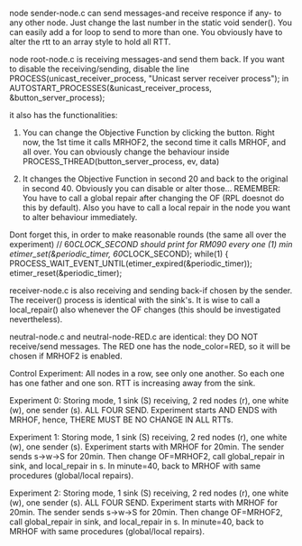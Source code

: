 node sender-node.c can send messages-and receive responce if any- to any other node. Just change the last number in the static void sender(). You can easily add a for loop to send to more than one. You obviously have to alter the rtt to an array style to hold all RTT.

node root-node.c is receiving messages-and send them back. If you want to disable the receiving/sending, disable the line 
PROCESS(unicast_receiver_process, "Unicast server receiver process");
in 
AUTOSTART_PROCESSES(&unicast_receiver_process, &button_server_process);

it also has the functionalities: 
1. You can change the Objective Function by clicking the button. Right now, the 1st time it calls MRHOF2, the second time it calls MRHOF, and all over. You can obviously change the behaviour inside 
PROCESS_THREAD(button_server_process, ev, data)

2. It changes the Objective Function in second 20 and back to the original in second 40. Obviously you can disable or alter those...
REMEMBER: You have to call a global repair after changing the OF (RPL doesnot do this by default). Also you have to call a local repair in the node you want to alter behaviour immediately.

Dont forget this, in order to make reasonable rounds (the same all over the experiment)
  // 60*CLOCK_SECOND should print for RM090 every one (1)  min
  etimer_set(&periodic_timer, 60*CLOCK_SECOND);
  while(1) {
    PROCESS_WAIT_EVENT_UNTIL(etimer_expired(&periodic_timer));
    etimer_reset(&periodic_timer);


receiver-node.c is also receiving and sending back-if chosen by the sender. The receiver() process is identical with the sink's. It is wise to call a local_repair() also whenever the OF changes (this should be investigated nevertheless).

neutral-node.c and neutral-node-RED.c are identical: they DO NOT receive/send messages. The RED one has the node_color=RED, so it will be chosen if MRHOF2 is enabled. 

Control Experiment: All nodes in a row, see only one another. So each one
has one father and one son. RTT is increasing away from the sink.

Experiment 0: Storing mode, 1 sink (S) receiving, 2 red nodes (r), 
one white (w), one sender (s). ALL FOUR SEND.
Experiment starts AND ENDS with MRHOF, hence,
THERE MUST BE NO CHANGE IN ALL RTTs.

Experiment 1: Storing mode, 1 sink (S) receiving, 2 red nodes (r), 
one white (w), one sender (s). Experiment starts with MRHOF for 20min. 
The sender sends s->w->S for 20min. Then change OF=MRHOF2, call global_repair
in sink, and local_repair in s. In minute=40, back to MRHOF with same
procedures (global/local repairs).

Experiment 2: Storing mode, 1 sink (S) receiving, 2 red nodes (r), 
one white (w), one sender (s). ALL FOUR SEND.
Experiment starts with MRHOF for 20min. 
The sender sends s->w->S for 20min. Then change OF=MRHOF2, call global_repair
in sink, and local_repair in s. In minute=40, back to MRHOF with same
procedures (global/local repairs).
